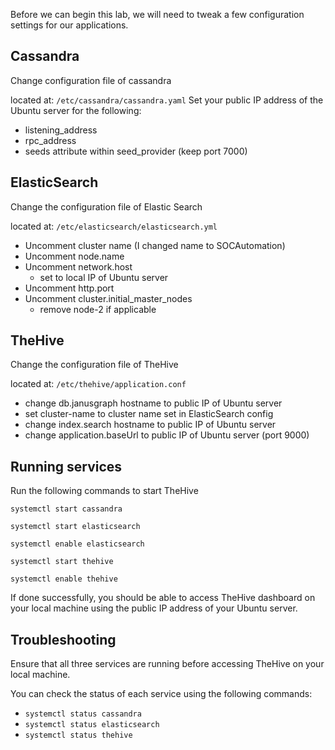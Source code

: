 Before we can begin this lab, we will need to tweak a few configuration settings for our applications.
## Cassandra

Change configuration file of cassandra

located at: ```/etc/cassandra/cassandra.yaml```
Set your public IP address of the Ubuntu server for the following: 
- listening_address
- rpc_address
- seeds attribute within seed_provider (keep port 7000)

## ElasticSearch

Change the configuration file of Elastic Search

located at: ```/etc/elasticsearch/elasticsearch.yml```
- Uncomment cluster name (I changed name to SOCAutomation)
- Uncomment node.name
- Uncomment network.host 
	- set to local IP of Ubuntu server
- Uncomment http.port
- Uncomment cluster.initial_master_nodes
	- remove node-2 if applicable

## TheHive
Change the configuration file of TheHive

located at: ```/etc/thehive/application.conf```
- change db.janusgraph hostname to public IP of Ubuntu server 
- set cluster-name to cluster name set in ElasticSearch config
- change index.search hostname to public IP of Ubuntu server
- change application.baseUrl to public IP of Ubuntu server (port 9000)

## Running services
Run the following commands to start TheHive

```systemctl start cassandra```

```systemctl start elasticsearch```

```systemctl enable elasticsearch```

```systemctl start thehive```

```systemctl enable thehive```

If done successfully, you should be able to access TheHive dashboard on your local machine using the public IP address of your Ubuntu server. 

## Troubleshooting

Ensure that all three services are running before accessing TheHive on your local machine. 

You can check the status of each service using the following commands:
- ```systemctl status cassandra```
- ```systemctl status elasticsearch```
- ```systemctl status thehive```
